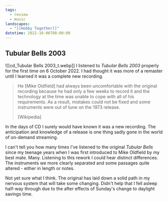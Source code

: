 ```yaml
---
tags:
  - review
  - music
landscapes:
  - "[[Hobby Together]]"
datetime: 2022-10-06T00:00:00
---
```

## Tubular Bells 2003
![[cd_Tubular Bells 2003_t.webp]]
I listened to _Tubular Bells 2003_ properly for the first time on 6 October 2022. I had thought it was more of a remaster until I learned it was a complete new recording.

> He \[Mike Oldfield\] had always been uncomfortable with the original recording because he had only a few weeks to record it and the technology at the time was unable to cope with all of his requirements. As a result, mistakes could not be fixed and some instruments were out of tune on the 1973 release.
> 
> [Wikipedia]

In the days of CD I surely would have known it was a new recording. The anticipation and knowledge of a release is one thing sadly gone in the world of on-demand streaming.

I can't tell you how many times I've listened to the original _Tubular Bells_ since my teenage years when I was first introduced to Mike Oldfield by my best mate. Many. Listening to this rework I could hear distinct differences. The instruments we more clearly separated and some passages quite altered - either in length or notes.

Not yet sure what I think. The original has laid down a solid path in my nervous system that will take some changing. Didn't help that I fell asleep half-way through due to the after effects of Sunday's change to daylight savings time.
